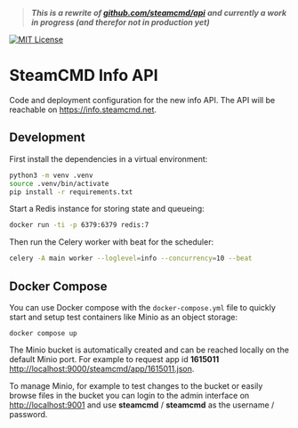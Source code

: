 > ***This is a rewrite of [github.com/steamcmd/api](https://github.com/steamcmd/api)***
> ***and currently a work in progress (and therefor not in production yet)***

[![MIT License](https://img.shields.io/badge/license-MIT-blue.svg)](LICENSE)

# SteamCMD Info API

Code and deployment configuration for the new info API.
The API will be reachable on https://info.steamcmd.net.

## Development

First install the dependencies in a virtual environment:
```bash
python3 -m venv .venv
source .venv/bin/activate
pip install -r requirements.txt
```

Start a Redis instance for storing state and queueing:
```bash
docker run -ti -p 6379:6379 redis:7
```

Then run the Celery worker with beat for the scheduler:
```bash
celery -A main worker --loglevel=info --concurrency=10 --beat
```

## Docker Compose

You can use Docker compose with the `docker-compose.yml`
file to quickly start and setup test containers like Minio
as an object storage:
```
docker compose up
```
The Minio bucket is automatically created and can be reached
locally on the default Minio port. For example to request app
id **1615011** [http://localhost:9000/steamcmd/app/1615011.json](http://localhost:9000/steamcmd/app/1615011.json).

To manage Minio, for example to test changes to the bucket
or easily browse files in the bucket you can login to the
admin interface on [http://localhost:9001](http://localhost:9001)
and use **steamcmd** / **steamcmd** as the username / password.